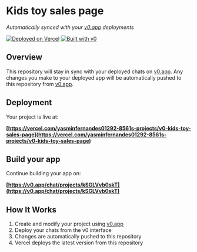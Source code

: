 # Kids toy sales page

*Automatically synced with your [v0.app](https://v0.app) deployments*

[![Deployed on Vercel](https://img.shields.io/badge/Deployed%20on-Vercel-black?style=for-the-badge&logo=vercel)](https://vercel.com/yasminfernandes01292-8561s-projects/v0-kids-toy-sales-page)
[![Built with v0](https://img.shields.io/badge/Built%20with-v0.app-black?style=for-the-badge)](https://v0.app/chat/projects/kSGLVvb0skT)

## Overview

This repository will stay in sync with your deployed chats on [v0.app](https://v0.app).
Any changes you make to your deployed app will be automatically pushed to this repository from [v0.app](https://v0.app).

## Deployment

Your project is live at:

**[https://vercel.com/yasminfernandes01292-8561s-projects/v0-kids-toy-sales-page](https://vercel.com/yasminfernandes01292-8561s-projects/v0-kids-toy-sales-page)**

## Build your app

Continue building your app on:

**[https://v0.app/chat/projects/kSGLVvb0skT](https://v0.app/chat/projects/kSGLVvb0skT)**

## How It Works

1. Create and modify your project using [v0.app](https://v0.app)
2. Deploy your chats from the v0 interface
3. Changes are automatically pushed to this repository
4. Vercel deploys the latest version from this repository